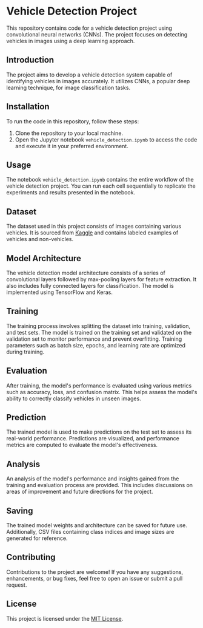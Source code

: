 # Vehicle Detection Project

This repository contains code for a vehicle detection project using convolutional neural networks (CNNs). The project focuses on detecting vehicles in images using a deep learning approach.

## Introduction

The project aims to develop a vehicle detection system capable of identifying vehicles in images accurately. It utilizes CNNs, a popular deep learning technique, for image classification tasks.

## Installation

To run the code in this repository, follow these steps:

1. Clone the repository to your local machine.   
2. Open the Jupyter notebook `vehicle_detection.ipynb` to access the code and execute it in your preferred environment.

## Usage

The notebook `vehicle_detection.ipynb` contains the entire workflow of the vehicle detection project. You can run each cell sequentially to replicate the experiments and results presented in the notebook.

## Dataset

The dataset used in this project consists of images containing various vehicles. It is sourced from [Kaggle](https://www.kaggle.com/datasets/brsdincer/vehicle-detection-image-set) and contains labeled examples of vehicles and non-vehicles.

## Model Architecture

The vehicle detection model architecture consists of a series of convolutional layers followed by max-pooling layers for feature extraction. It also includes fully connected layers for classification. The model is implemented using TensorFlow and Keras.

## Training

The training process involves splitting the dataset into training, validation, and test sets. The model is trained on the training set and validated on the validation set to monitor performance and prevent overfitting. Training parameters such as batch size, epochs, and learning rate are optimized during training.

## Evaluation

After training, the model's performance is evaluated using various metrics such as accuracy, loss, and confusion matrix. This helps assess the model's ability to correctly classify vehicles in unseen images.

## Prediction

The trained model is used to make predictions on the test set to assess its real-world performance. Predictions are visualized, and performance metrics are computed to evaluate the model's effectiveness.

## Analysis

An analysis of the model's performance and insights gained from the training and evaluation process are provided. This includes discussions on areas of improvement and future directions for the project.

## Saving

The trained model weights and architecture can be saved for future use. Additionally, CSV files containing class indices and image sizes are generated for reference.

## Contributing

Contributions to the project are welcome! If you have any suggestions, enhancements, or bug fixes, feel free to open an issue or submit a pull request.

## License

This project is licensed under the [MIT License](LICENSE).
